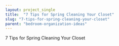 ```yaml
---
layout: project_single
title:  "7 Tips for Spring Cleaning Your Closet"
slug: "7-tips-for-spring-cleaning-your-closet"
parent: "bedroom-organization-ideas"
---
```

7 Tips for Spring Cleaning Your Closet